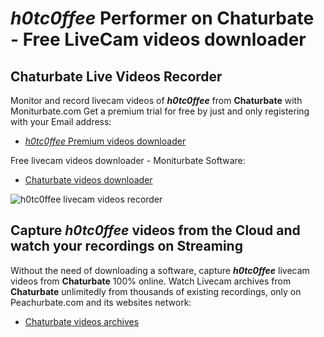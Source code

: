 # _h0tc0ffee_ Performer on Chaturbate - Free LiveCam videos downloader

## Chaturbate Live Videos Recorder

Monitor and record livecam videos of **_h0tc0ffee_** from **Chaturbate** with Moniturbate.com
Get a premium trial for free by just and only registering with your Email address:
* [_h0tc0ffee_ Premium videos downloader](https://moniturbate.com/request-demo-licence-key.html)

Free livecam videos downloader - Moniturbate Software:
* [Chaturbate videos downloader](https://moniturbate.com/moniturbate-download-software.html)

![_h0tc0ffee_ livecam videos recorder](https://peachurnet.com/templates/moniturbate-software.png)


## Capture _h0tc0ffee_ videos from the Cloud and watch your recordings on Streaming

Without the need of downloading a software, capture **_h0tc0ffee_** livecam videos from **Chaturbate** 100% online.
Watch Livecam archives from **Chaturbate** unlimitedly from thousands of existing recordings, only on Peachurbate.com and its websites network:
* [Chaturbate videos archives](https://peachurnet.com/)